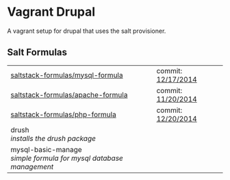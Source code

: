 Vagrant Drupal
=======

  A vagrant setup for drupal that uses the salt provisioner.

Salt Formulas
------------
<table>

<tr>
  <td><a href="https://github.com/saltstack-formulas/mysql-formula">saltstack-formulas/mysql-formula</a></td>
  <td>commit: <a href="https://github.com/saltstack-formulas/mysql-formula/commit/22b53e4e44cfe079fd7ed3ae3eef3a5d0606854e">12/17/2014</a></td>
</tr>
<tr>
  <td>
    <a href="https://github.com/saltstack-formulas/apache-formula">saltstack-formulas/apache-formula</a>
  </td>
  <td>commit: <a href="https://github.com/saltstack-formulas/apache-formula/commit/aa0d6fdfc49e8ddde4f05689835f569b69bd6ae5">11/20/2014</a></td>  
</tr>
<tr>
  <td>
   <a href="https://github.com/saltstack-formulas/php-formula">saltstack-formulas/php-formula</a>
  </td>
  <td>commit: <a href="https://github.com/saltstack-formulas/php-formula/commit/03b320eeb23028cd6a831af717d3785b3dce1d85">12/20/2014</a></td>
</tr>
<tr>
  <td>
    drush<br>
    <i>installs the drush package</i>
  </td>
</tr>
<tr>
  <td>
    mysql-basic-manage<br>
    <i>simple formula for mysql database management</i>
  </td>
</tr>

</table>
